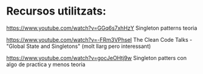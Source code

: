 # Recursos utilitzats:
https://www.youtube.com/watch?v=GGq6s7xhHzY Singleton patterns teoria

https://www.youtube.com/watch?v=-FRm3VPhseI The Clean Code Talks - "Global State and Singletons"  (molt llarg pero interessant)

https://www.youtube.com/watch?v=gocJeOHtj9w Singleton patters con algo de practica y menos teoria
